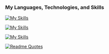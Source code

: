 ### My Languages, Technologies, and Skills
[![My Skills](https://skillicons.dev/icons?i=cpp,cs,ts,java,php,py,html,css)](https://skillicons.dev)

[![My Skills](https://skillicons.dev/icons?i=nodejs,react,mysql,pytorch,vite,unity,net,laravel)](https://skillicons.dev)

[![My Skills](https://skillicons.dev/icons?i=visualstudio,vscode,git,github,arduino,bash,raspberrypi,linux)](https://skillicons.dev)

[![Readme Quotes](https://quotes-github-readme.vercel.app/api?type=horizontal&theme=light)](https://github.com/piyushsuthar/github-readme-quotes)
